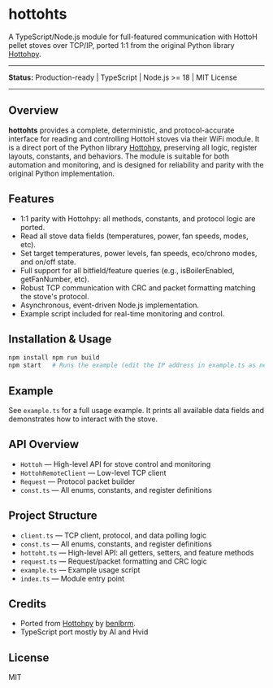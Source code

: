 # hottohts

A TypeScript/Node.js module for full-featured communication with HottoH pellet stoves over TCP/IP, ported 1:1 from the original Python library [Hottohpy](https://github.com/benlbrm/hottohpy).

---

**Status:** Production-ready | TypeScript | Node.js >= 18 | MIT License

---

## Overview

**hottohts** provides a complete, deterministic, and protocol-accurate interface for reading and controlling HottoH stoves via their WiFi module. It is a direct port of the Python library [Hottohpy](https://github.com/benlbrm/hottohpy), preserving all logic, register layouts, constants, and behaviors. The module is suitable for both automation and monitoring, and is designed for reliability and parity with the original Python implementation.

## Features
- 1:1 parity with Hottohpy: all methods, constants, and protocol logic are ported.
- Read all stove data fields (temperatures, power, fan speeds, modes, etc).
- Set target temperatures, power levels, fan speeds, eco/chrono modes, and on/off state.
- Full support for all bitfield/feature queries (e.g., isBoilerEnabled, getFanNumber, etc).
- Robust TCP communication with CRC and packet formatting matching the stove's protocol.
- Asynchronous, event-driven Node.js implementation.
- Example script included for real-time monitoring and control.

## Installation & Usage

```zsh
npm install	npm run build
npm start   # Runs the example (edit the IP address in example.ts as needed)
```

## Example

See `example.ts` for a full usage example. It prints all available data fields and demonstrates how to interact with the stove.

## API Overview

- `Hottoh` — High-level API for stove control and monitoring
- `HottohRemoteClient` — Low-level TCP client
- `Request` — Protocol packet builder
- `const.ts` — All enums, constants, and register definitions

## Project Structure
- `client.ts` — TCP client, protocol, and data polling logic
- `const.ts` — All enums, constants, and register definitions
- `hottoht.ts` — High-level API: all getters, setters, and feature methods
- `request.ts` — Request/packet formatting and CRC logic
- `example.ts` — Example usage script
- `index.ts` — Module entry point

## Credits
- Ported from [Hottohpy](https://github.com/benlbrm/hottohpy) by [benlbrm](https://github.com/benlbrm).
- TypeScript port mostly by AI and Hvid

## License
MIT

